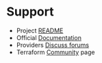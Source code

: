 # Support

* Project [README](../README.md)
* Official [Documentation](https://registry.terraform.io/providers/hashicorp/random/latest/docs)
* Providers [Discuss forums](https://discuss.hashicorp.com/c/terraform-providers/31)
* Terraform [Community](https://www.terraform.io/community.html) page
